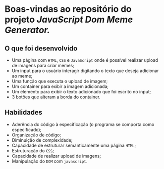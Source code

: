 # Boas-vindas ao repositório do projeto _JavaScript Dom Meme Generator._

## O que foi desenvolvido

- Uma página com `HTML`, `CSS` e `JavaScript` onde é possível realizar upload de imagens para criar memes;
- Um input para o usuário interagir digitando o texto que deseja adicionar ao meme;
- Uma função que executa o upload de imagem;
- Um container para exibir a imagem adicionada;
- Um elemento para exibir o texto adicionado que foi escrito no input;
- 3 botões que alteram a borda do container.

## Habilidades

- Aderência do código à especificação (o programa se comporta como especificado);
- Organização de código;
- Diminuição de complexidade;
- Capacidade de estruturar semanticamente uma página `HTML`;
- Estruturação do `CSS`;
- Capacidade de realizar upload de imagens;
- Manipulação do `DOM` com `javascript`.
